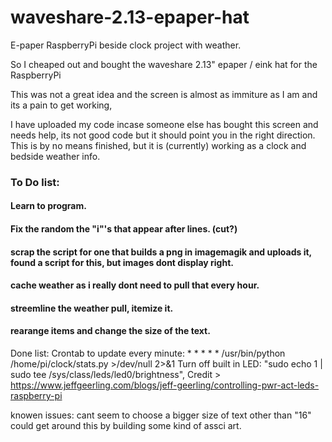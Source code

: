 # waveshare-2.13-epaper-hat
E-paper RaspberryPi beside clock project with weather. 

So I cheaped out and bought the waveshare 2.13" epaper / eink hat for the RaspberryPi 

This was not a great idea and the screen is almost as immiture as I am and its a pain to get working, 

I have uploaded my code incase someone else has bought this screen and needs help, its not good code but it should point you in the right direction.
This is by no means finished, but it is (currently) working as a clock and bedside weather info.



### To Do list: 
#### Learn to program.
#### Fix the random the "i"'s that appear after lines. (cut?)
#### scrap the script for one that builds a png in imagemagik and uploads it, found a script for this, but images dont display right.
#### cache weather as i really dont need to pull that every hour. 
#### streemline the weather pull, itemize it. 
#### rearange items and change the size of the text. 


Done list: 
Crontab to update every minute: * * * * * /usr/bin/python /home/pi/clock/stats.py >/dev/null 2>&1
Turn off built in LED: "sudo echo 1 | sudo tee /sys/class/leds/led0/brightness", Credit > https://www.jeffgeerling.com/blogs/jeff-geerling/controlling-pwr-act-leds-raspberry-pi 

knowen issues:
cant seem to choose a bigger size of text other than "16" could get around this by building some kind of assci art. 

